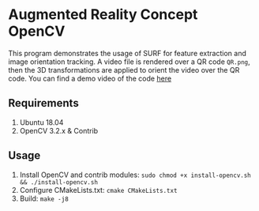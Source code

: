 # Augmented Reality Concept OpenCV 

This program demonstrates the usage of SURF for feature extraction and image orientation tracking. A video file is rendered over a QR code `QR.png`, then the 3D transformations are applied to orient the video over the QR code. You can find a demo video of the code [here](https://youtu.be/yNvmfDJDXFM)

## Requirements

1. Ubuntu 18.04
2. OpenCV 3.2.x & Contrib 

## Usage

1. Install OpenCV and contrib modules: `sudo chmod +x install-opencv.sh && ./install-opencv.sh`
2. Configure CMakeLists.txt: `cmake CMakeLists.txt`
3. Build: `make -j8`

